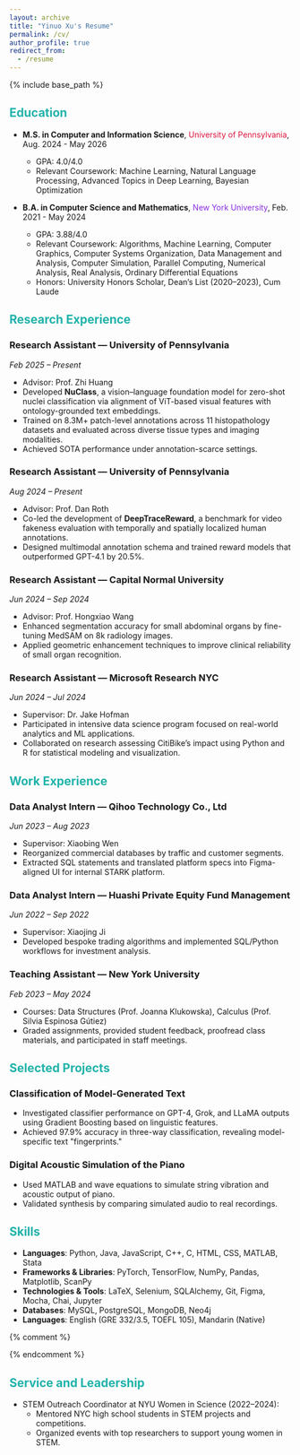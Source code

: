 ```yaml
---
layout: archive
title: "Yinuo Xu's Resume"
permalink: /cv/
author_profile: true
redirect_from:
  - /resume
---
```


{% include base_path %}

## <span style="color:lightseagreen;"> Education </span>
* **M.S. in Computer and Information Science**, <span style="color:crimson;">University of Pennsylvania</span>, Aug. 2024 - May 2026
  * GPA: 4.0/4.0
  * Relevant Coursework: Machine Learning, Natural Language Processing, Advanced Topics in Deep Learning, Bayesian Optimization

* **B.A. in Computer Science and Mathematics**, <span style="color:blueviolet;">New York University</span>, Feb. 2021 - May 2024
  * GPA: 3.88/4.0
  * Relevant Coursework: Algorithms, Machine Learning, Computer Graphics, Computer Systems Organization, Data Management and Analysis, Computer Simulation, Parallel Computing, Numerical Analysis, Real Analysis, Ordinary Differential Equations
  * Honors: University Honors Scholar, Dean’s List (2020–2023), Cum Laude

## <span style="color:lightseagreen;"> Research Experience </span>

### Research Assistant — University of Pennsylvania
*Feb 2025 – Present*
* Advisor: Prof. Zhi Huang  
* Developed **NuClass**, a vision–language foundation model for zero-shot nuclei classification via alignment of ViT-based visual features with ontology-grounded text embeddings.
* Trained on 8.3M+ patch-level annotations across 11 histopathology datasets and evaluated across diverse tissue types and imaging modalities.
* Achieved SOTA performance under annotation-scarce settings.

### Research Assistant — University of Pennsylvania
*Aug 2024 – Present*
* Advisor: Prof. Dan Roth  
* Co-led the development of **DeepTraceReward**, a benchmark for video fakeness evaluation with temporally and spatially localized human annotations.
* Designed multimodal annotation schema and trained reward models that outperformed GPT-4.1 by 20.5%.

### Research Assistant — Capital Normal University
*Jun 2024 – Sep 2024*
* Advisor: Prof. Hongxiao Wang  
* Enhanced segmentation accuracy for small abdominal organs by fine-tuning MedSAM on 8k radiology images.
* Applied geometric enhancement techniques to improve clinical reliability of small organ recognition.

### Research Assistant — Microsoft Research NYC
*Jun 2024 – Jul 2024*
* Supervisor: Dr. Jake Hofman  
* Participated in intensive data science program focused on real-world analytics and ML applications.
* Collaborated on research assessing CitiBike’s impact using Python and R for statistical modeling and visualization.

## <span style="color:lightseagreen;"> Work Experience </span>

### Data Analyst Intern — Qihoo Technology Co., Ltd
*Jun 2023 – Aug 2023*
* Supervisor: Xiaobing Wen  
* Reorganized commercial databases by traffic and customer segments.
* Extracted SQL statements and translated platform specs into Figma-aligned UI for internal STARK platform.

### Data Analyst Intern — Huashi Private Equity Fund Management
*Jun 2022 – Sep 2022*
* Supervisor: Xiaojing Ji  
* Developed bespoke trading algorithms and implemented SQL/Python workflows for investment analysis.

### Teaching Assistant — New York University
*Feb 2023 – May 2024*
* Courses: Data Structures (Prof. Joanna Klukowska), Calculus (Prof. Silvia Espinosa Gútiez)
* Graded assignments, provided student feedback, proofread class materials, and participated in staff meetings.

## <span style="color:lightseagreen;"> Selected Projects </span>

### Classification of Model-Generated Text
* Investigated classifier performance on GPT-4, Grok, and LLaMA outputs using Gradient Boosting based on linguistic features.
* Achieved 97.9% accuracy in three-way classification, revealing model-specific text "fingerprints."

### Digital Acoustic Simulation of the Piano
* Used MATLAB and wave equations to simulate string vibration and acoustic output of piano.
* Validated synthesis by comparing simulated audio to real recordings.

## <span style="color:lightseagreen;"> Skills </span>
* **Languages**: Python, Java, JavaScript, C++, C, HTML, CSS, MATLAB, Stata
* **Frameworks & Libraries**: PyTorch, TensorFlow, NumPy, Pandas, Matplotlib, ScanPy
* **Technologies & Tools**: LaTeX, Selenium, SQLAlchemy, Git, Figma, Mocha, Chai, Jupyter
* **Databases**: MySQL, PostgreSQL, MongoDB, Neo4j
* **Languages**: English (GRE 332/3.5, TOEFL 105), Mandarin (Native)

{% comment %}

<!-- ## <span style="color:lightseagreen;"> Publications </span>
<ul>
  {% for post in site.publications reversed %}
    {% include archive-single-cv.html %}
  {% endfor %}
</ul> -->

<!-- ## <span style="color:lightseagreen;"> Talks </span>
<ul>
  {% for post in site.talks reversed %}
    {% include archive-single-talk-cv.html %}
  {% endfor %}
</ul>

## <span style="color:lightseagreen;"> Teaching </span>
<ul>
  {% for post in site.teaching reversed %}
    {% include archive-single-cv.html %}
  {% endfor %}
</ul> -->
{% endcomment %}

## <span style="color:lightseagreen;"> Service and Leadership </span>
* STEM Outreach Coordinator at NYU Women in Science (2022–2024):
  * Mentored NYC high school students in STEM projects and competitions.
  * Organized events with top researchers to support young women in STEM.
